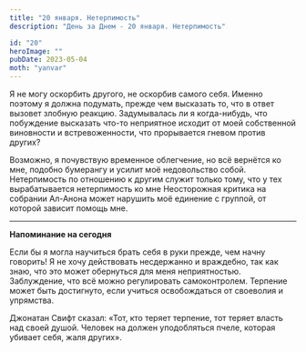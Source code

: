 ```yaml
---
title: "20 января. Нетерпимость"
description: "День за Днем - 20 января. Нетерпимость"

id: "20"
heroImage: ""
pubDate: 2023-05-04
moth: "yanvar"
---
```


Я не могу оскорбить другого, не оскорбив самого себя. Именно поэтому я должна
подумать, прежде чем высказать то, что в ответ вызовет злобную реакцию.
Задумывалась ли я когда-нибудь, что побуждение высказать что-то неприятное
исходит от моей собственной виновности и встревоженности, что прорывается
гневом против других?

Возможно, я почувствую временное облегчение, но всё вернётся ко мне, подобно
бумерангу и усилит моё недовольство собой. Нетерпимость по отношению к другим
служит только тому, что у тех вырабатывается нетерпимость ко мне Неосторожная
критика на собрании Ал-Анона может нарушить моё единение с группой, от которой
зависит помощь мне.

---

**Напоминание на сегодня**

Если бы я могла научиться брать себя в руки прежде, чем начну говорить! Я не
хочу действовать несдержанно и враждебно, так как знаю, что это может
обернуться для меня неприятностью. Заблуждение, что всё можно регулировать
самоконтролем. Терпение может быть достигнуто, если учиться освобождаться от
своеволия и упрямства.

Джонатан Свифт сказал: «Тот, кто теряет терпение, тот теряет власть над своей
душой. Человек на должен уподобляться пчеле, которая убивает себя, жаля
других».

